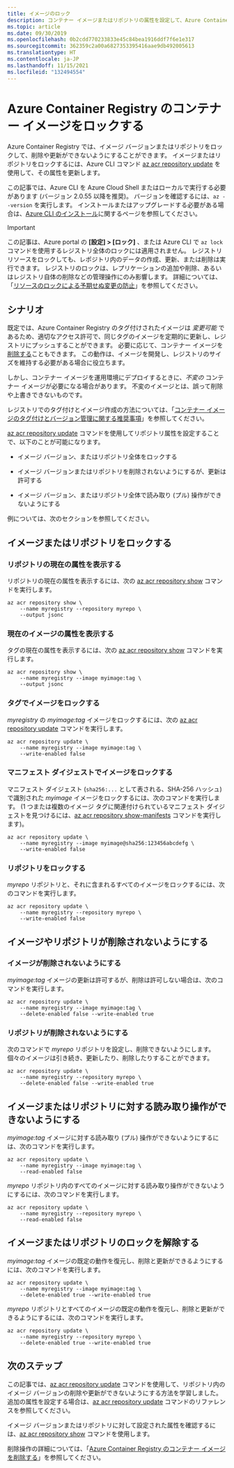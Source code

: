 ```yaml
---
title: イメージのロック
description: コンテナー イメージまたはリポジトリの属性を設定して、Azure Container Registry で削除や上書きができないようにします。
ms.topic: article
ms.date: 09/30/2019
ms.openlocfilehash: 0b2cdd770233833e45c84bea1916ddf7f6e1e317
ms.sourcegitcommit: 362359c2a00a6827353395416aae9db492005613
ms.translationtype: HT
ms.contentlocale: ja-JP
ms.lasthandoff: 11/15/2021
ms.locfileid: "132494554"
---
```

# <a name="lock-a-container-image-in-an-azure-container-registry"></a>Azure Container Registry のコンテナー イメージをロックする

Azure Container Registry では、イメージ バージョンまたはリポジトリをロックして、削除や更新ができないようにすることができます。 イメージまたはリポジトリをロックするには、Azure CLI コマンド [az acr repository update][az-acr-repository-update] を使用して、その属性を更新します。 

この記事では、Azure CLI を Azure Cloud Shell またはローカルで実行する必要があります (バージョン 2.0.55 以降を推奨)。 バージョンを確認するには、`az --version` を実行します。 インストールまたはアップグレードする必要がある場合は、[Azure CLI のインストール][azure-cli]に関するページを参照してください。

> [!IMPORTANT]
> この記事は、Azure portal の **[設定] > [ロック]** 、または Azure CLI で `az lock` コマンドを使用するレジストリ全体のロックには適用されません。 レジストリ リソースをロックしても、レポジトリ内のデータの作成、更新、または削除は実行できます。 レジストリのロックは、レプリケーションの追加や削除、あるいはレジストリ自体の削除などの管理操作にのみ影響します。 詳細については、「[リソースのロックによる予期せぬ変更の防止](../azure-resource-manager/management/lock-resources.md)」を参照してください。

## <a name="scenarios"></a>シナリオ

既定では、Azure Container Registry のタグ付けされたイメージは *変更可能* であるため、適切なアクセス許可で、同じタグのイメージを定期的に更新し、レジストリにプッシュすることができます。 必要に応じて、コンテナー イメージを[削除する](container-registry-delete.md)こともできます。 この動作は、イメージを開発し、レジストリのサイズを維持する必要がある場合に役立ちます。

しかし、コンテナー イメージを運用環境にデプロイするときに、*不変の* コンテナー イメージが必要になる場合があります。 不変のイメージとは、誤って削除や上書きできないものです。

レジストリでのタグ付けとイメージ作成の方法については、「[コンテナー イメージのタグ付けとバージョン管理に関する推奨事項](container-registry-image-tag-version.md)」を参照してください。

[az acr repository update][az-acr-repository-update] コマンドを使用してリポジトリ属性を設定することで、以下のことが可能になります。

* イメージ バージョン、またはリポジトリ全体をロックする

* イメージ バージョンまたはリポジトリを削除されないようにするが、更新は許可する

* イメージ バージョン、またはリポジトリ全体で読み取り (プル) 操作ができないようにする

例については、次のセクションを参照してください。 

## <a name="lock-an-image-or-repository"></a>イメージまたはリポジトリをロックする 

### <a name="show-the-current-repository-attributes"></a>リポジトリの現在の属性を表示する
リポジトリの現在の属性を表示するには、次の [az acr repository show][az-acr-repository-show] コマンドを実行します。

```azurecli
az acr repository show \
    --name myregistry --repository myrepo \
    --output jsonc
```

### <a name="show-the-current-image-attributes"></a>現在のイメージの属性を表示する
タグの現在の属性を表示するには、次の [az acr repository show][az-acr-repository-show] コマンドを実行します。

```azurecli
az acr repository show \
    --name myregistry --image myimage:tag \
    --output jsonc
```

### <a name="lock-an-image-by-tag"></a>タグでイメージをロックする

*myregistry* の *myimage:tag* イメージをロックするには、次の [az acr repository update][az-acr-repository-update] コマンドを実行します。

```azurecli
az acr repository update \
    --name myregistry --image myimage:tag \
    --write-enabled false
```

### <a name="lock-an-image-by-manifest-digest"></a>マニフェスト ダイジェストでイメージをロックする

マニフェスト ダイジェスト (`sha256:...` として表される、SHA-256 ハッシュ) で識別された *myimage* イメージをロックするには、次のコマンドを実行します。 (1 つまたは複数のイメージ タグに関連付けられているマニフェスト ダイジェストを見つけるには、[az acr repository show-manifests][az-acr-repository-show-manifests] コマンドを実行します)。

```azurecli
az acr repository update \
    --name myregistry --image myimage@sha256:123456abcdefg \
    --write-enabled false
```

### <a name="lock-a-repository"></a>リポジトリをロックする

*myrepo* リポジトリと、それに含まれるすべてのイメージをロックするには、次のコマンドを実行します。

```azurecli
az acr repository update \
    --name myregistry --repository myrepo \
    --write-enabled false
```

## <a name="protect-an-image-or-repository-from-deletion"></a>イメージやリポジトリが削除されないようにする

### <a name="protect-an-image-from-deletion"></a>イメージが削除されないようにする

*myimage:tag* イメージの更新は許可するが、削除は許可しない場合は、次のコマンドを実行します。

```azurecli
az acr repository update \
    --name myregistry --image myimage:tag \
    --delete-enabled false --write-enabled true
```

### <a name="protect-a-repository-from-deletion"></a>リポジトリが削除されないようにする

次のコマンドで *myrepo* リポジトリを設定し、削除できないようにします。 個々のイメージは引き続き、更新したり、削除したりすることができます。

```azurecli
az acr repository update \
    --name myregistry --repository myrepo \
    --delete-enabled false --write-enabled true
```

## <a name="prevent-read-operations-on-an-image-or-repository"></a>イメージまたはリポジトリに対する読み取り操作ができないようにする

*myimage:tag* イメージに対する読み取り (プル) 操作ができないようにするには、次のコマンドを実行します。

```azurecli
az acr repository update \
    --name myregistry --image myimage:tag \
    --read-enabled false
```

*myrepo* リポジトリ内のすべてのイメージに対する読み取り操作ができないようにするには、次のコマンドを実行します。

```azurecli
az acr repository update \
    --name myregistry --repository myrepo \
    --read-enabled false
```

## <a name="unlock-an-image-or-repository"></a>イメージまたはリポジトリのロックを解除する

*myimage:tag* イメージの既定の動作を復元し、削除と更新ができるようにするには、次のコマンドを実行します。

```azurecli
az acr repository update \
    --name myregistry --image myimage:tag \
    --delete-enabled true --write-enabled true
```

*myrepo* リポジトリとすべてのイメージの既定の動作を復元し、削除と更新ができるようにするには、次のコマンドを実行します。

```azurecli
az acr repository update \
    --name myregistry --repository myrepo \
    --delete-enabled true --write-enabled true
```

## <a name="next-steps"></a>次のステップ

この記事では、[az acr repository update][az-acr-repository-update] コマンドを使用して、リポジトリ内のイメージ バージョンの削除や更新ができないようにする方法を学習しました。 追加の属性を設定する場合は、[az acr repository update][az-acr-repository-update] コマンドのリファレンスを参照してください。

イメージ バージョンまたはリポジトリに対して設定された属性を確認するには、[az acr repository show][az-acr-repository-show] コマンドを使用します。

削除操作の詳細については、「[Azure Container Registry のコンテナー イメージを削除する][container-registry-delete]」を参照してください。

<!-- LINKS - Internal -->
[az-acr-repository-update]: /cli/azure/acr/repository#az_acr_repository_update
[az-acr-repository-show]: /cli/azure/acr/repository#az_acr_repository_show
[az-acr-repository-show-manifests]: /cli/azure/acr/repository#az_acr_repository_show_manifests
[azure-cli]: /cli/azure/install-azure-cli
[container-registry-delete]: container-registry-delete.md
